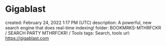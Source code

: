# Gigablast

created: February 24, 2022 1:17 PM (UTC)
description: A powerful, new search engine that does real-time indexing!
folder: BOOKMRKS-MTHRFCKR / SEARCH PARTY MTHRFCKR! / Tools
tags: Search, tools
url: https://gigablast.com